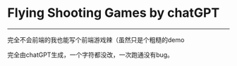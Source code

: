 # Flying Shooting Games by chatGPT

-----

完全不会前端的我也能写个前端游戏辣（虽然只是个粗糙的demo


完全由chatGPT生成，一个字符都没改，一次跑通没有bug。